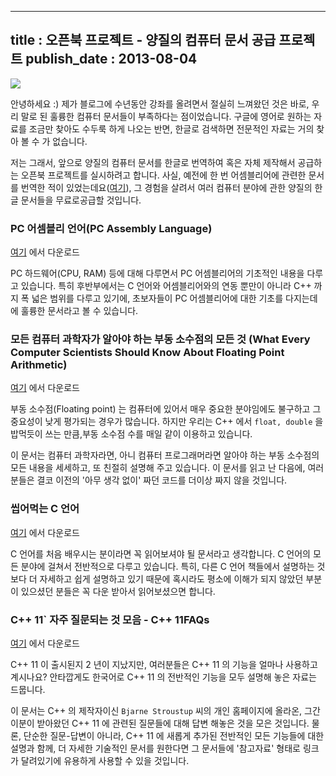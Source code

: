 ----------------
title : 오픈북 프로젝트 - 양질의 컴퓨터 문서 공급 프로젝트
publish_date : 2013-08-04
--------------

![](http://img1.daumcdn.net/thumb/R1920x0/?fname=http%3A%2F%2Fcfile25.uf.tistory.com%2Fimage%2F2109C74751FE5B5311F6B3)


안녕하세요 :) 제가 블로그에 수년동안 강좌를 올려면서 절실히 느껴왔던 것은 바로, 우리 말로 된 훌륭한 컴퓨터 문서들이 부족하다는 점이었습니다. 구글에 영어로 원하는 자료를 조금만 찾아도 수두룩 하게 나오는 반면, 한글로 검색하면 전문적인 자료는 거의 찾아 볼 수 가 없습니다.

저는 그래서, 앞으로 양질의 컴퓨터 문서를 한글로 번역하여 혹은 자체 제작해서 공급하는 오픈북 프로젝트를 실시하려고 합니다. 사실, 예전에 한 번 어셈블리어에 관련한 문서를 번역한 적이 있었는데요([여기](https://pacman128.github.io/static/pcasm-book-korean.pdf)), 그 경험을 살려서 여러 컴퓨터 분야에 관한 양질의 한글 문서들을 무료로공급할 것입니다.


### PC 어셈블리 언어(PC Assembly Language)

[여기](https://pacman128.github.io/static/pcasm-book-korean.pdf) 에서 다운로드


PC 하드웨어(CPU, RAM) 등에 대해 다루면서 PC 어셈블리어의 기초적인 내용을 다루고 있습니다. 특히 후반부에서는 C 언어와 어셈블리어와의 연동 뿐만이 아니라 C++ 까지 폭 넓은 범위를 다루고 있기에, 초보자들이 PC 어셈블리어에 대한 기초를 다지는데에 훌륭한 문서라고 볼 수 있습니다.


### 모든 컴퓨터 과학자가 알아야 하는 부동 소수점의 모든 것 (What Every Computer Scientists Should Know About Floating Point Arithmetic)

[여기](http://itguru.tistory.com/199) 에서 다운로드


부동 소수점(Floating point) 는 컴퓨터에 있어서 매우 중요한 분야임에도 불구하고 그 중요성이 낮게 평가되는 경우가 많습니다. 하지만 우리는 C++ 에서 `float, double` 을 밥먹듯이 쓰는 만큼,부동 소수점 수를 매일 같이 이용하고 있습니다.

이 문서는 컴퓨터 과학자라면, 아니 컴퓨터 프로그래머라면 알아야 하는 부동 소수점의 모든 내용을 세세하고, 또 친절히 설명해 주고 있습니다. 이 문서를 읽고 난 다음에, 여러분들은 결코 이전의 '아무 생각 없이' 짜던 코드를 더이상 짜지 않을 것입니다.


### 씹어먹는 C 언어

[여기](http://itguru.tistory.com/187) 에서 다운로드


C 언어를 처음 배우시는 분이라면 꼭 읽어보셔야 될 문서라고 생각합니다. C 언어의 모든 분야에 걸쳐서 전반적으로 다루고 있습니다. 특히, 다른 C 언어 책들에서 설명하는 것 보다 더 자세하고 쉽게 설명하고 있기 때문에 혹시라도 평소에 이해가 되지 않았던 부분이 있으셨던 분들은 꼭 다운 받아서 읽어보셨으면 합니다.


### C++ 11` 자주 질문되는 것 모음 - C++ 11FAQs

[여기](http://itguru.tistory.com/208) 에서 다운로드


C++ 11 이 출시된지 2 년이 지났지만, 여러분들은 C++ 11 의 기능을 얼마나 사용하고 계시나요? 안타깝게도 한국어로 C++ 11 의 전반적인 기능을 모두 설명해 놓은 자료는 드뭅니다.

이 문서는 C++ 의 제작자이신 `Bjarne Stroustup` 씨의 개인 홈페이지에 올라온, 그간 이분이 받아왔던 C++ 11 에 관련된 질문들에 대해 답변 해놓은 것을 모은 것입니다. 물론, 단순한 질문-답변이 아니라, C++ 11 에 새롭게 추가된 전반적인 모든 기능들에 대한 설명과 함께, 더 자세한 기술적인 문서를 원한다면 그 문서들에 '참고자료' 형태로 링크가 달려있기에 유용하게 사용할 수 있을 것입니다.